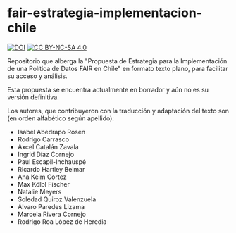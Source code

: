 # fair-estrategia-implementacion-chile

[![DOI](https://img.shields.io/badge/DOI-10.71481/7xpj-cv52.svg)](https://doi.org/10.71481/7xpj-cv52.svg) [![CC BY-NC-SA 4.0](https://img.shields.io/badge/license-CC--BY--NC--SA--4.0-blue.svg)](https://creativecommons.org/licenses/by-nc-sa/4.0/)

Repositorio que alberga la "Propuesta de Estrategia para la Implementación de una Política de Datos FAIR en Chile" en formato texto plano, para facilitar su acceso y análisis.

Esta propuesta se encuentra actualmente en borrador y aún no es su versión definitiva.

Los autores, que contribuyeron con la traducción y adaptación del texto son (en orden alfabético según apellido):

- Isabel Abedrapo Rosen
- Rodrigo Carrasco
- Axcel Catalán Zavala
- Ingrid Díaz Cornejo
- Paul Escapil-Inchauspé
- Ricardo Hartley Belmar
- Ana Keim Cortez
- Max Kölbl Fischer
- Natalie Meyers
- Soledad Quiroz Valenzuela
- Álvaro Paredes Lizama
- Marcela Rivera Cornejo
- Rodrigo Roa López de Heredia
